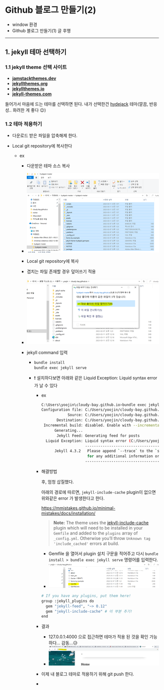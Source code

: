 # Github 블로그 만들기(2)

- window 환경
- Github 블로그 만들기(1) 글 후행

---

## 1. jekyll 테마 선택하기

### 1.1 jekyll theme 선택 사이트

- **[jamstackthemes.dev](https://jamstackthemes.dev/ssg/jekyll/)**
- **[jekyllthemes.org](http://jekyllthemes.org/)**
- **[jekyllthemes.io](https://jekyllthemes.io/)**
- **[jekyll-themes.com](https://jekyll-themes.com/)**

들어가서 마음에 드는 테마를 선택하면 된다. 내가 선택한건 [hydejack](https://jekyll-themes.com/hydejack/) 테마(깔끔, 반응성.. 화려한 게 좋다 😉)

### 1.2 테마 적용하기

- 다운로드 받은 파일을 압축해제 한다.

- Local git repository에 복사한다
  - ex
    - 다운받은 테마 소스 복사
    
    - ![image-20230311020201567](assets/image-20230311020201567.png)
    
    - Local git repository에 복사
    
    - 겹치는 파일 존재할 경우 덮어쓰기 적용
    
    - ![image-20230311020949633](assets/image-20230311020949633.png)
    
    - jekyll command 입력
    
      - ```bash
        bundle install
        bundle exec jekyll serve 
        ```
    
      - ❗ 설치하다보면 아래와 같은 Liquid Exception: Liquid syntax error 가 날 수 있다
    
        - ex
    
          ```bash
          C:\Users\yoojin\cloudy-bay.github.io>bundle exec jekyll serve
          Configuration file: C:/Users/yoojin/cloudy-bay.github.io/_config.yml
                      Source: C:/Users/yoojin/cloudy-bay.github.io
                 Destination: C:/Users/yoojin/cloudy-bay.github.io/_site
           Incremental build: disabled. Enable with --incremental
                Generating...
                 Jekyll Feed: Generating feed for posts
            Liquid Exception: Liquid syntax error (C:/Users/yoojin/cloudy-bay.github.io/_includes/styles/style.scss line 17): Unknown tag 'include_cached' included in assets/css/hydejack-9.1.6.css
                              ------------------------------------------------
                Jekyll 4.3.2   Please append `--trace` to the `serve` command
                               for any additional information or backtrace.
                              ------------------------------------------------
          ```
    
        - 해결방법
    
          후, 엄청 삽질했다. 
    
          아래의 경로에 따르면, `jekyll-include-cache` plugin이 없으면 위와같은 error 가 발생한다고 한다.
    
          https://mmistakes.github.io/minimal-mistakes/docs/installation/
    
          > **Note:** The theme uses the [jekyll-include-cache](https://github.com/benbalter/jekyll-include-cache) plugin which will need to be installed in your `Gemfile` and added to the `plugins` array of `_config.yml`. Otherwise you’ll throw `Unknown tag 'include_cached'` errors at build.
        
          - Gemfile 을 열어서 plugin 설치 구문을 적어주고 다시 `bundle install > bundle exec jekyll serve`  명령어를 입력한다.
          - ![image-20230311115910647](assets/image-20230311115910647.png)
        
          ```bash
          # If you have any plugins, put them here!
          group :jekyll_plugins do
            gem "jekyll-feed", "~> 0.12"
            gem "jekyll-include-cache" # 이 부분 추기!
          end
          ```
        
        - 결과
        
          - 127.0.0.1:4000 으로 접근하면 테마가 적용 된 것을 확인 가능하다... 감동...😥
          - ![image-20230311120012666](assets/image-20230311120012666.png)
        
        
        - 이제 내 블로그 테마로 적용하기 위해 git push 한다.
        - 

